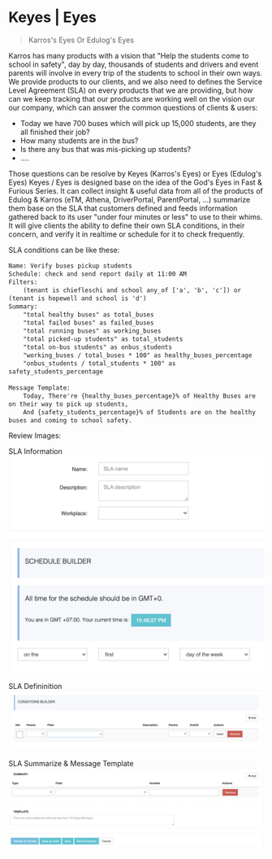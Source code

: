 # Keyes | Eyes

> Karros's Eyes Or Edulog's Eyes

Karros has many products with a vision that "Help the students come to school in safety", day by day, thousands of students and drivers and event parents will involve in every trip of the students to school in their own ways. We provide products to our clients, and we also need to defines the Service Level Agreement (SLA) on every products that we are providing, but how can we keep tracking that our products are working well on the vision our our company, which can answer the common questions of clients & users:

- Today we have 700 buses which will pick up 15,000 students, are they all finished their job?
- How many students are in the bus?
- Is there any bus that was mis-picking up students?
- ....

Those questions can be resolve by Keyes (Karros's Eyes) or Eyes (Edulog's Eyes)
Keyes / Eyes is designed base on the idea of the God's Eyes in Fast & Furious Series. It can collect insight & useful data from all of the products of Edulog & Karros (eTM, Athena, DriverPortal, ParentPortal, ...) summarize them base on the SLA that customers defined and feeds information gathered back to its user "under four minutes or less" to use to their whims.
It will give clients the ability to define their own SLA conditions, in their concern, and verify it in realtime or schedule for it to check frequently.

SLA conditions can be like these:

    Name: Verify buses pickup students
    Schedule: check and send report daily at 11:00 AM
    Filters:
    	(tenant is chiefleschi and school any_of ['a', 'b', 'c']) or (tenant is hopewell and school is 'd')
    Summary:
    	"total healthy buses" as total_buses
    	"total failed buses" as failed_buses
    	"total running buses" as working_buses
    	"total picked-up students" as total_students
    	"total on-bus students" as onbus_students
    	"working_buses / total_buses * 100" as healthy_buses_percentage
    	"onbus_students / total_students * 100" as safety_students_percentage

    Message Template:
    	Today, There're {healthy_buses_percentage}% of Healthy Buses are on their way to pick up students,
    	And {safety_students_percentage}% of Students are on the healthy buses and coming to school safety.

Review Images:

SLA Information
![SLA Information](./image/sla_info.png)

SLA Defininition
![SLA Definition](./image/sla_definition.png)

SLA Summarize & Message Template
![SLA Definition](./image/sla_summary.png)
